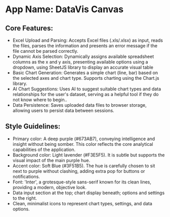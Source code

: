 # **App Name**: DataVis Canvas

## Core Features:

- Excel Upload and Parsing: Accepts Excel files (.xls/.xlsx) as input, reads the files, parses the information and presents an error message if the file cannot be parsed correctly.
- Dynamic Axis Selection: Dynamically assigns available spreadsheet columns as the x and y axis, presenting available options using a dropdown, using SheetJS library to display an accurate visual table
- Basic Chart Generation: Generates a simple chart (line, bar) based on the selected axes and chart type. Supports charting using the Chart.js library.
- AI Chart Suggestions: Uses AI to suggest suitable chart types and data relationships for the user's dataset, serving as a helpful tool if they do not know where to begin..
- Data Persistence: Saves uploaded data files to browser storage, allowing users to persist data between sessions.

## Style Guidelines:

- Primary color: A deep purple (#673AB7), conveying intelligence and insight without being somber. This color reflects the core analytical capabilities of the application.
- Background color: Light lavender (#F3E5F5). It is subtle but supports the visual impact of the main purple hue.
- Accent color: Soft Blue (#3F51B5). The hue is carefully chosen to sit next to purple without clashing, adding extra pop for buttons or notifications.
- Font: 'Inter', a grotesque-style sans-serif known for its clean lines, providing a modern, objective look.
- Data input section at the top; chart display beneath; options and settings to the right.
- Clean, minimalist icons to represent chart types, settings, and data options.